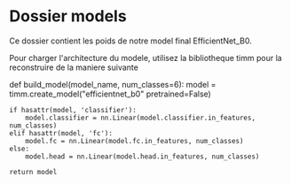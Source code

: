 # Dossier models

Ce dossier contient les poids de notre model final EfficientNet_B0.

Pour charger l'architecture du modele, utilisez la bibliotheque timm pour la reconstruire de la maniere suivante

def build_model(model_name, num_classes=6):
    model = timm.create_model("efficientnet_b0" pretrained=False) 

    if hasattr(model, 'classifier'):
        model.classifier = nn.Linear(model.classifier.in_features, num_classes)
    elif hasattr(model, 'fc'):
        model.fc = nn.Linear(model.fc.in_features, num_classes)
    else:
        model.head = nn.Linear(model.head.in_features, num_classes)

    return model